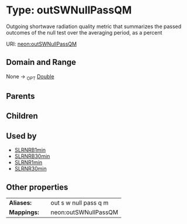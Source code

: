 
# Type: outSWNullPassQM


Outgoing shortwave radiation quality metric that summarizes the passed outcomes of the null test over the averaging period, as a percent

URI: [neon:outSWNullPassQM](https://data.neonscience.org/outSWNullPassQM)


## Domain and Range

None ->  <sub>OPT</sub> [Double](types/Double.md)

## Parents


## Children


## Used by

 * [SLRNRB1min](SLRNRB1min.md)
 * [SLRNRB30min](SLRNRB30min.md)
 * [SLRNR1min](SLRNR1min.md)
 * [SLRNR30min](SLRNR30min.md)

## Other properties

|  |  |  |
| --- | --- | --- |
| **Aliases:** | | out s w null pass q m |
| **Mappings:** | | neon:outSWNullPassQM |


